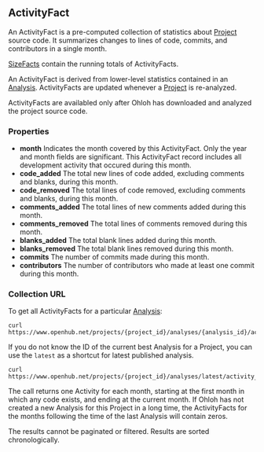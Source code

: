 ## ActivityFact
An ActivityFact is a pre-computed collection of statistics about [Project](/reference/project.md) source code. It summarizes changes to lines of code, commits, and contributors in a single month.

[SizeFacts](/reference/size_fact.md) contain the running totals of ActivityFacts.

An ActivityFact is derived from lower-level statistics contained in an [Analysis](/reference/analysis.md). ActivityFacts are updated whenever a [Project](/reference/project.md) is re-analyzed.

ActivityFacts are availabled only after Ohloh has downloaded and analyzed the project source code.

### Properties

+ __month__
    Indicates the month covered by this ActivityFact. Only the year and month fields are significant. This ActivityFact record includes all development activity that occured during this month.
+ __code_added__
    The total new lines of code added, excluding comments and blanks, during this month.
+ __code_removed__
    The total lines of code removed, excluding comments and blanks, during this month.
+ __comments_added__
    The total lines of new comments added during this month.
+ __comments_removed__
    The total lines of comments removed during this month.
+ __blanks_added__
    The total blank lines added during this month.
+ __blanks_removed__
    The total blank lines removed during this month.
+ __commits__
    The number of commits made during this month.
+ __contributors__
    The number of contributors who made at least one commit during this month. 

### Collection URL
To get all ActivityFacts for a particular [Analysis](/reference/analysis.md):
```shell
curl https://www.openhub.net/projects/{project_id}/analyses/{analysis_id}/activity_facts.xml
```
If you do not know the ID of the current best Analysis for a Project, you can use the `latest` as a shortcut for latest published analysis.
```shell
curl https://www.openhub.net/projects/{project_id}/analyses/latest/activity_facts.xml
```

The call returns one Activity for each month, starting at the first month in which any code exists, and ending at the current month. If Ohloh has not created a new Analysis for this Project in a long time, the ActivityFacts for the months following the time of the last Analysis will contain zeros.

The results cannot be paginated or filtered. Results are sorted chronologically.
